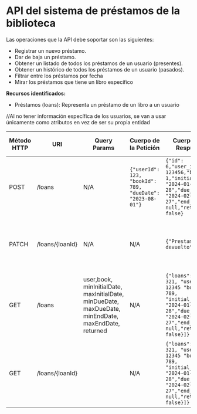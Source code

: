 # API del sistema de préstamos de la biblioteca

Las operaciones que la API debe soportar son las siguientes:
- Registrar un nuevo préstamo.
- Dar de baja un préstamo.
- Obtener un listado de todos los préstamos de un usuario (presentes).
- Obtener un histórico de todos los préstamos de un usuario (pasados).
- Filtrar entre los préstamos por fecha
- Mirar los préstamos que tiene un libro específico

**Recursos identificados:**
- Préstamos (loans): Representa un préstamo de un libro a un usuario

//Al no tener información específica de los usuarios, se van a usar únicamente como atributos en vez de ser su propia entidad



| Método HTTP | URI             | Query Params                                                                                        | Cuerpo de la Petición                                      | Cuerpo de la Respuesta                                                                                                                                | Códigos de Respuesta                                                       |
|-------------|-----------------|-----------------------------------------------------------------------------------------------------|------------------------------------------------------------|-------------------------------------------------------------------------------------------------------------------------------------------------------|----------------------------------------------------------------------------|
| POST        | /loans          | N/A                                                                                                 | `{"userId": 123, "bookId": 789, "dueDate": "2023-08-01"}`  | `{"id": 6,"user_id": 123456,"book_id": 1,"initial_date": "2024-01-28","due_date": "2024-02-27","end_date": null,"returned": false}`                   | 201 Created<br/>400 Bad Request<br/>500 Internal Server Error              |
| PATCH       | /loans/{loanId} | N/A                                                                                                 | N/A                                                        | `{"Prestamo devuelto"}`                                                                                                                               | 200 OK<br/>404 Not Found<br/>500 Internal Server Error                     |
| GET         | /loans          | user,book, minInitialDate, maxInitialDate, minDueDate, maxDueDate, minEndDate, maxEndDate, returned | N/A                                                        | `{"loans": [{"id": 321, "user_id": 12345 "book_id": 789, "initial_date": "2024-01-28","due_date": "2024-02-27","end_date": null,"returned": false}]}` | 200 OK<br/>400 Bad Request<br/>404 Not Found<br/>500 Internal Server Error |
| GET         | /loans/{loanId} |                                                                                                     | N/A                                                        | `{"loans": [{"id": 321, "user_id": 12345 "book_id": 789, "initial_date": "2024-01-28","due_date": "2024-02-27","end_date": null,"returned": false}]}` | 200 OK<br/>400 Bad Request<br/>404 Not Found<br/>500 Internal Server Error |



